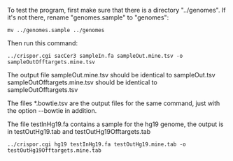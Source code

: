 To test the program, first make sure that there is a directory "../genomes".
If it's not there, rename "genomes.sample" to "genomes":

    mv ../genomes.sample ../genomes

Then run this command:

    ../crispor.cgi sacCer3 sampleIn.fa sampleOut.mine.tsv -o sampleOutOfftargets.mine.tsv

The output file sampleOut.mine.tsv should be identical to sampleOut.tsv
sampleOutOfftargets.mine.tsv should be identical to sampleOutOfftargets.tsv

The files *.bowtie.tsv are the output files for the same command, just with the option --bowtie
in addition.

The file testInHg19.fa contains a sample for the hg19 genome, the output is in testOutHg19.tab 
and testOutHg19Offtargets.tab

    ../crispor.cgi hg19 testInHg19.fa testOutHg19.mine.tab -o testOutHg19Offtargets.mine.tab
